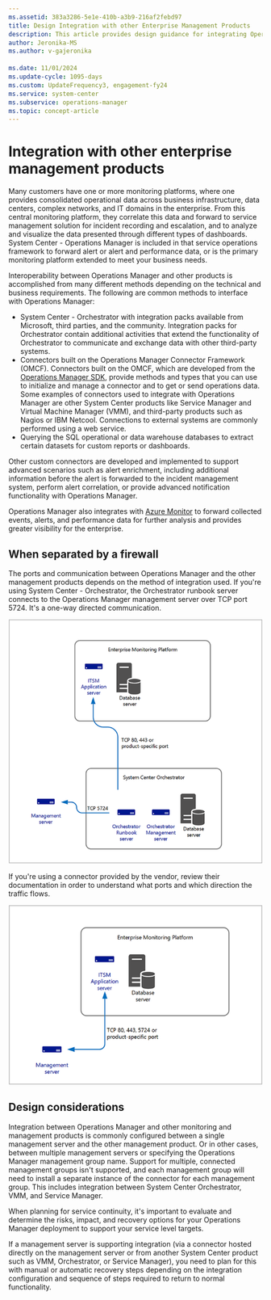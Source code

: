 ```yaml
---
ms.assetid: 383a3286-5e1e-410b-a3b9-216af2febd97
title: Design Integration with other Enterprise Management Products
description: This article provides design guidance for integrating Operations Manager with third-party enterprise management platforms.
author: Jeronika-MS
ms.author: v-gajeronika

ms.date: 11/01/2024
ms.update-cycle: 1095-days
ms.custom: UpdateFrequency3, engagement-fy24
ms.service: system-center
ms.subservice: operations-manager
ms.topic: concept-article
---
```


# Integration with other enterprise management products



Many customers have one or more monitoring platforms, where one provides consolidated operational data across business infrastructure, data centers, complex networks, and IT domains in the enterprise. From this central monitoring platform, they correlate this data and forward to service management solution for incident recording and escalation, and to analyze and visualize the data presented through different types of dashboards. System Center - Operations Manager is included in that service operations framework to forward alert or alert and performance data, or is the primary monitoring platform extended to meet your business needs.  

Interoperability between Operations Manager and other products is accomplished from many different methods depending on the technical and business requirements. The following are common methods to interface with Operations Manager:

- System Center - Orchestrator with integration packs available from Microsoft, third parties, and the community.  Integration packs for Orchestrator contain additional activities that extend the functionality of Orchestrator to communicate and exchange data with other third-party systems.
- Connectors built on the Operations Manager Connector Framework (OMCF). Connectors built on the OMCF, which are developed from the [Operations Manager SDK](/previous-versions/system-center/developer/hh329086(v=msdn.10)), provide methods and types that you can use to initialize and manage a connector and to get or send operations data.  Some examples of connectors used to integrate with Operations Manager are other System Center products like Service Manager and Virtual Machine Manager (VMM), and third-party products such as Nagios or IBM Netcool.  Connections to external systems are commonly performed using a web service.  
- Querying the SQL operational or data warehouse databases to extract certain datasets for custom reports or dashboards.

Other custom connectors are developed and implemented to support advanced scenarios such as alert enrichment, including additional information before the alert is forwarded to the incident management system, perform alert correlation, or provide advanced notification functionality with Operations Manager.

Operations Manager also integrates with [Azure Monitor](/azure/azure-monitor/platform/om-agents/) to forward collected events, alerts, and performance data for further analysis and provides greater visibility for the enterprise.

## When separated by a firewall

The ports and communication between Operations Manager and the other management products depends on the method of integration used. If you're using System Center - Orchestrator, the Orchestrator runbook server connects to the Operations Manager management server over TCP port 5724. It's a one-way directed communication.  

![Illustration of the Integration with Orchestrator.](./media/plan-thirdparty-integration/om2016-integration-orchestrator.png)

If you're using a connector provided by the vendor, review their documentation in order to understand what ports and which direction the traffic flows.

![Illustration of the Integration with third party.](./media/plan-thirdparty-integration/om2016-integration-third-party.png)

## Design considerations

Integration between Operations Manager and other monitoring and management products is commonly configured between a single management server and the other management product. Or in other cases, between multiple management servers or specifying the Operations Manager management group name. Support for multiple, connected management groups isn't supported, and each management group will need to install a separate instance of the connector for each management group. This includes integration between System Center Orchestrator, VMM, and Service Manager.

When planning for service continuity, it's important to evaluate and determine the risks, impact, and recovery options for your Operations Manager deployment to support your service level targets.  

If a management server is supporting integration (via a connector hosted directly on the management server or from another System Center product such as VMM, Orchestrator, or Service Manager), you need to plan for this with manual or automatic recovery steps depending on the integration configuration and sequence of steps required to return to normal functionality.

